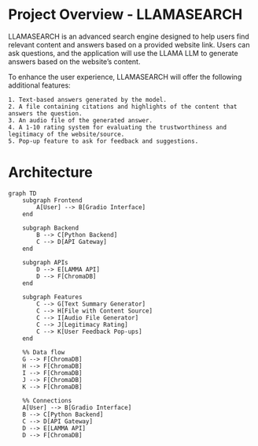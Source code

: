 # Project Overview - LLAMASEARCH

LLAMASEARCH is an advanced search engine designed to help users find relevant content and answers based on a provided website link. Users can ask questions, and the application will use the LLAMA LLM to generate answers based on the website’s content.

To enhance the user experience, LLAMASEARCH will offer the following additional features:

    1. Text-based answers generated by the model.
    2. A file containing citations and highlights of the content that answers the question.
    3. An audio file of the generated answer.
    4. A 1-10 rating system for evaluating the trustworthiness and legitimacy of the website/source.
    5. Pop-up feature to ask for feedback and suggestions.


# Architecture

```mermaid
graph TD
    subgraph Frontend
        A[User] --> B[Gradio Interface]
    end
  
    subgraph Backend
        B --> C[Python Backend]
        C --> D[API Gateway]
    end
  
    subgraph APIs
        D --> E[LAMMA API]
        D --> F[ChromaDB]
    end
  
    subgraph Features
        C --> G[Text Summary Generator]
        C --> H[File with Content Source]
        C --> I[Audio File Generator]
        C --> J[Legitimacy Rating]
        C --> K[User Feedback Pop-ups]
    end

    %% Data flow
    G --> F[ChromaDB]  
    H --> F[ChromaDB]
    I --> F[ChromaDB]
    J --> F[ChromaDB]
    K --> F[ChromaDB]
  
    %% Connections
    A[User] --> B[Gradio Interface]
    B --> C[Python Backend]
    C --> D[API Gateway]
    D --> E[LAMMA API]
    D --> F[ChromaDB]

```
